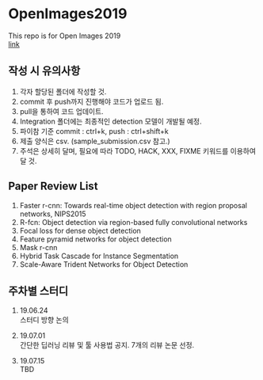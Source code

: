 # OpenImages2019
This repo is for Open Images 2019  
[link](https://storage.googleapis.com/openimages/web/challenge2019.html)  

## 작성 시 유의사항
1. 각자 할당된 폴더에 작성할 것.
1. commit 후 push까지 진행해야 코드가 업로드 됨.
1. pull을 통하여 코드 업데이트.
1. Integration 폴더에는 최종적인 detection 모델이 개발될 예정.
1. 파이참 기준 commit : ctrl+k, push : ctrl+shift+k
1. 제출 양식은 csv. (sample_submission.csv 참고.)
1. 주석은 상세히 달며, 필요에 따라 TODO, HACK, XXX, FIXME 키워드를 이용하여 달 것. 

## Paper Review List
1. Faster r-cnn: Towards real-time object detection with region proposal networks, NIPS2015  
2. R-fcn: Object detection via region-based fully convolutional networks  
3. Focal loss for dense object detection  
4. Feature pyramid networks for object detection  
5. Mask r-cnn  
6. Hybrid Task Cascade for Instance Segmentation  
7. Scale-Aware Trident Networks for Object Detection  



## 주차별 스터디
1. 19.06.24   
스터디 방향 논의

2. 19.07.01  
간단한 딥러닝 리뷰 및 툴 사용법 공지.
7개의 리뷰 논문 선정.

2. 19.07.15    
TBD



 